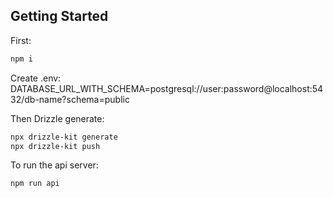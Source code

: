 ## Getting Started

First:

```bash
npm i
```

Create .env:
DATABASE_URL_WITH_SCHEMA=postgresql://user:password@localhost:5432/db-name?schema=public

Then Drizzle generate:

```bash
npx drizzle-kit generate
npx drizzle-kit push
```

To run the api server:

```bash
npm run api
```
